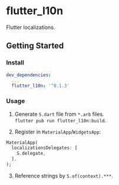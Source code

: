 # flutter_l10n

Flutter localizations.

## Getting Started

### Install

```yaml
dev_dependencies:
  ...
  flutter_l10n: '^0.1.3'
```

### Usage

1. Generate `S.dart` file from `*.arb` files.  
`flutter pub run flutter_l10n:build`.

2. Register in `MaterialApp`/`WidgetsApp`:
```dart
MaterialApp(
  localizationsDelegates: [
    S.delegate,
  ],
);
```

3. Reference strings by `S.of(context).***`.



